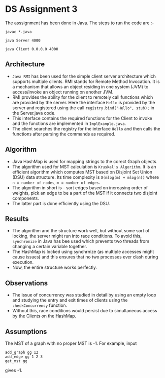 # DS Assignment 3

The asssignment has been done in Java. The steps to run the code are :- 

`javac *.java`

`java Server 4000`

`java Client 0.0.0.0 4000`

## Architecture

- `Java RMI` has been used for the simple client server architecture which supports multiple clients. RMI stands for Remote Method Invocation. It is a mechanism that allows an object residing in one system (JVM) to access/invoke an object running on another JVM.
- RMI provides the ability for the client to remotely call functions which are provided by the server. Here the interface `Hello` is provided by the server and registered using the call `registry.bind("Hello", stub);` in the Server.java code.
- This interface contains the required functions for the Client to invoke and the functions are implemented in `ImplExample.java`.
- The client searches the registry for the interface `Hello` and then calls the functions after parsing the commands as required.

## Algorithm

- Java HashMap is used for mapping strings to the corect Graph objects.
- The algorithm used for MST calculation is `Kruskal's Algorithm`. It is an efficient algorithm which computes MST based on Disjoint Set Union (DSU) data structure. Its time complexity is `O(mlog(m) + mlog(n))` where `n = number of nodes`, `m = number of edges`.
- The algorithm in short is - sort edges based on increasing order of weights, pick an edge to be a part of the MST if it connects two disjoint components.
- The latter part is done efficiently using the DSU.

## Results

- The algorithm and the structure work well, but without some sort of locking, the server might run into race conditions. To avoid this, `synchronize` in Java has bee used which prevents two threads from changing a certain variable together.
- The HashMap is locked using synchrnize (as multiple accesses might cause issues) and this ensures that no two processes ever clash during execution.
- Now, the entire structure works perfectly.

## Observations

- The issue of concurrency was studied in detail by using an empty loop and studying the entry and exit times of clients using the `checkConcurrency` function.
- Without this, race conditions would persist due to simultaneous access by the Clients on the HashMap.

## Assumptions

The MST of a graph with no proper MST is -1. For example, input
```
add_graph gg 12
add_edge gg 1 2 3
get_mst gg
```
gives -1.